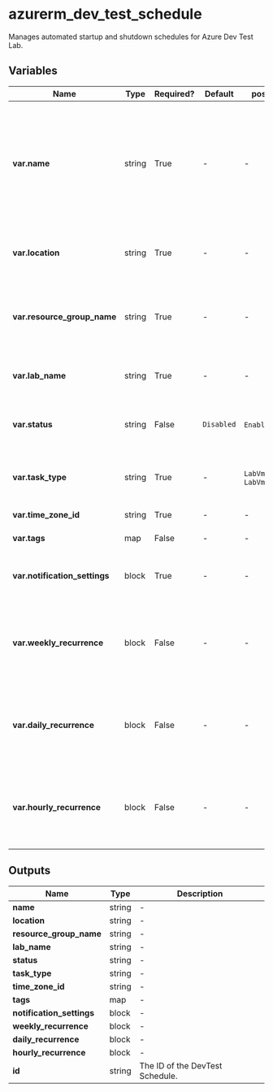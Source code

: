 # azurerm_dev_test_schedule

Manages automated startup and shutdown schedules for Azure Dev Test Lab.

## Variables

| Name | Type | Required? | Default  | possible values | Description |
| ---- | ---- | --------- | -------- | ----------- | ----------- |
| **var.name** | string | True | -  |  -  | The name of the dev test lab schedule. Valid value for name depends on the `task_type`. For instance for task_type `LabVmsStartupTask` the name needs to be `LabVmAutoStart`. Changing this forces a new resource to be created. | 
| **var.location** | string | True | -  |  -  | The location where the schedule is created. Changing this forces a new resource to be created. | 
| **var.resource_group_name** | string | True | -  |  -  | The name of the resource group in which to create the dev test lab schedule. Changing this forces a new resource to be created. | 
| **var.lab_name** | string | True | -  |  -  | The name of the dev test lab. Changing this forces a new resource to be created. | 
| **var.status** | string | False | `Disabled`  |  `Enabled`, `Disabled`  | The status of this schedule. Possible values are `Enabled` and `Disabled`. Defaults to `Disabled`. | 
| **var.task_type** | string | True | -  |  `LabVmsShutdownTask`, `LabVmAutoStart`  | The task type of the schedule. Possible values include `LabVmsShutdownTask` and `LabVmAutoStart`. | 
| **var.time_zone_id** | string | True | -  |  -  | The time zone ID (e.g. Pacific Standard time). | 
| **var.tags** | map | False | -  |  -  | A mapping of tags to assign to the resource. | 
| **var.notification_settings** | block | True | -  |  -  | The notification setting of a schedule. A `notification_settings` block. | 
| **var.weekly_recurrence** | block | False | -  |  -  | The properties of a weekly schedule. If the schedule occurs only some days of the week, specify the weekly recurrence. A `weekly_recurrence` block. | 
| **var.daily_recurrence** | block | False | -  |  -  | The properties of a daily schedule. If the schedule occurs once each day of the week, specify the daily recurrence. A `daily_recurrence` block. | 
| **var.hourly_recurrence** | block | False | -  |  -  | The properties of an hourly schedule. If the schedule occurs multiple times a day, specify the hourly recurrence. A `hourly_recurrence` block. | 



## Outputs

| Name | Type | Description |
| ---- | ---- | --------- | 
| **name** | string  | - | 
| **location** | string  | - | 
| **resource_group_name** | string  | - | 
| **lab_name** | string  | - | 
| **status** | string  | - | 
| **task_type** | string  | - | 
| **time_zone_id** | string  | - | 
| **tags** | map  | - | 
| **notification_settings** | block  | - | 
| **weekly_recurrence** | block  | - | 
| **daily_recurrence** | block  | - | 
| **hourly_recurrence** | block  | - | 
| **id** | string  | The ID of the DevTest Schedule. | 